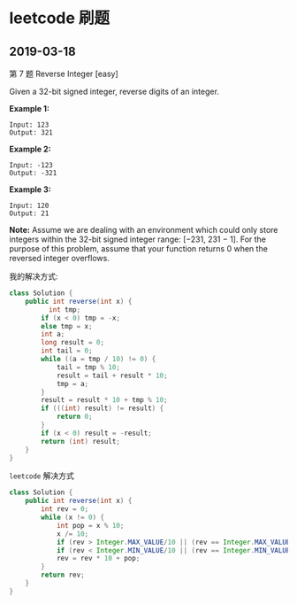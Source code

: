 # leetcode 刷题

## 2019-03-18

第 7 题 Reverse Integer   [easy]

Given a 32-bit signed integer, reverse digits of an integer.

**Example 1:**

```
Input: 123
Output: 321
```

**Example 2:**

```
Input: -123
Output: -321
```

**Example 3:**

```
Input: 120
Output: 21
```

**Note:**
Assume we are dealing with an environment which could only store integers within the 32-bit signed integer range: [−231,  231 − 1]. For the purpose of this problem, assume that your function returns 0 when the reversed integer overflows.



我的解决方式:

```java
class Solution {
    public int reverse(int x) {
          int tmp;
        if (x < 0) tmp = -x;
        else tmp = x;
        int a;
        long result = 0;
        int tail = 0;
        while ((a = tmp / 10) != 0) {
            tail = tmp % 10;
            result = tail + result * 10;
            tmp = a;
        }
        result = result * 10 + tmp % 10;
        if (((int) result) != result) {
            return 0;
        }
        if (x < 0) result = -result;
        return (int) result; 
    }
}
```



`leetcode` 解决方式

```java
class Solution {
    public int reverse(int x) {
        int rev = 0;
        while (x != 0) {
            int pop = x % 10;
            x /= 10;
            if (rev > Integer.MAX_VALUE/10 || (rev == Integer.MAX_VALUE / 10 && pop > 7)) return 0;
            if (rev < Integer.MIN_VALUE/10 || (rev == Integer.MIN_VALUE / 10 && pop < -8)) return 0;
            rev = rev * 10 + pop;
        }
        return rev;
    }
}
```

